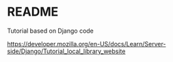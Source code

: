 # README

Tutorial based on Django code

<https://developer.mozilla.org/en-US/docs/Learn/Server-side/Django/Tutorial_local_library_website>

